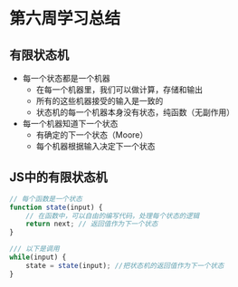 # 第六周学习总结
## 有限状态机

- 每一个状态都是一个机器
  - 在每一个机器里，我们可以做计算，存储和输出
  - 所有的这些机器接受的输入是一致的
  - 状态机的每一个机器本身没有状态，纯函数（无副作用）
- 每一个机器知道下一个状态
  - 有确定的下一个状态（Moore）
  - 每个机器根据输入决定下一个状态

## JS中的有限状态机

```js
// 每个函数是一个状态
function state(input) {
    // 在函数中，可以自由的编写代码，处理每个状态的逻辑
    return next; // 返回值作为下一个状态
}

/// 以下是调用
while(input) {
    state = state(input); //把状态机的返回值作为下一个状态
}
```

